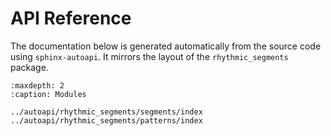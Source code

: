 # API Reference

The documentation below is generated automatically from the source code using
`sphinx-autoapi`. It mirrors the layout of the `rhythmic_segments` package.

```{toctree}
:maxdepth: 2
:caption: Modules

../autoapi/rhythmic_segments/segments/index
../autoapi/rhythmic_segments/patterns/index
```
